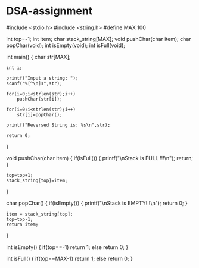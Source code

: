 # DSA-assignment
#include <stdio.h>
#include <string.h>
#define MAX 100	

int top=-1;
int item;
char stack_string[MAX];
void pushChar(char item);
char popChar(void);
int isEmpty(void);
int isFull(void);

int main()
{
    char str[MAX];
    
    int i;
    
    printf("Input a string: ");
    scanf("%[^\n]s",str); 
    
    for(i=0;i<strlen(str);i++)
        pushChar(str[i]);
        
    for(i=0;i<strlen(str);i++)
        str[i]=popChar();

    printf("Reversed String is: %s\n",str);
    
    return 0;
}

void pushChar(char item)
{
    if(isFull())
    {
        printf("\nStack is FULL !!!\n");
        return;
    }
    
    top=top+1;
    stack_string[top]=item;
}
 
 char popChar()
{
    if(isEmpty())
    {
        printf("\nStack is EMPTY!!!\n");
        return 0;
    }

    item = stack_string[top];
    top=top-1;
    return item;
}
 
int isEmpty()
{
    if(top==-1)
        return 1;
    else
        return 0;
}

int isFull()
{
    if(top==MAX-1)
        return 1;
    else
        return 0;
}
